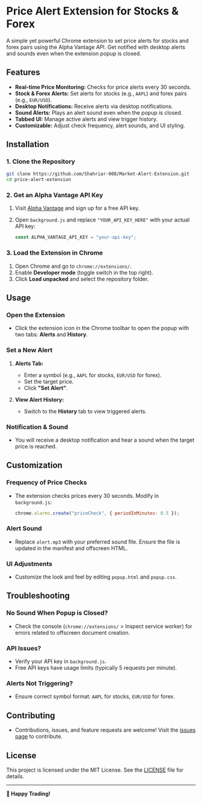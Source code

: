 # Price Alert Extension for Stocks & Forex

A simple yet powerful Chrome extension to set price alerts for stocks and forex pairs using the Alpha Vantage API. Get notified with desktop alerts and sounds even when the extension popup is closed.

## Features

- **Real-time Price Monitoring:** Checks for price alerts every 30 seconds.
- **Stock & Forex Alerts:** Set alerts for stocks (e.g., `AAPL`) and forex pairs (e.g., `EUR/USD`).
- **Desktop Notifications:** Receive alerts via desktop notifications.
- **Sound Alerts:** Plays an alert sound even when the popup is closed.
- **Tabbed UI:** Manage active alerts and view trigger history.
- **Customizable:** Adjust check frequency, alert sounds, and UI styling.

## Installation

### 1. Clone the Repository

```bash
git clone https://github.com/Shahriar-008/Market-Alert-Extension.git
cd price-alert-extension
```

### 2. Get an Alpha Vantage API Key

1. Visit [Alpha Vantage](https://www.alphavantage.co/support/#api-key) and sign up for a free API key.
2. Open `background.js` and replace `"YOUR_API_KEY_HERE"` with your actual API key:

   ```javascript
   const ALPHA_VANTAGE_API_KEY = "your-api-key";
   ```

### 3. Load the Extension in Chrome

1. Open Chrome and go to `chrome://extensions/`.
2. Enable **Developer mode** (toggle switch in the top right).
3. Click **Load unpacked** and select the repository folder.

## Usage

### Open the Extension

- Click the extension icon in the Chrome toolbar to open the popup with two tabs: **Alerts** and **History**.

### Set a New Alert

1. **Alerts Tab:**
   - Enter a symbol (e.g., `AAPL` for stocks, `EUR/USD` for forex).
   - Set the target price.
   - Click **"Set Alert"**.

2. **View Alert History:**
   - Switch to the **History** tab to view triggered alerts.

### Notification & Sound

- You will receive a desktop notification and hear a sound when the target price is reached.

## Customization

### Frequency of Price Checks

- The extension checks prices every 30 seconds. Modify in `background.js`:

  ```javascript
  chrome.alarms.create("priceCheck", { periodInMinutes: 0.5 });
  ```

### Alert Sound

- Replace `alert.mp3` with your preferred sound file. Ensure the file is updated in the manifest and offscreen HTML.

### UI Adjustments

- Customize the look and feel by editing `popup.html` and `popup.css`.

## Troubleshooting

### No Sound When Popup is Closed?

- Check the console (`chrome://extensions/` > Inspect service worker) for errors related to offscreen document creation.

### API Issues?

- Verify your API key in `background.js`.
- Free API keys have usage limits (typically 5 requests per minute).

### Alerts Not Triggering?

- Ensure correct symbol format: `AAPL` for stocks, `EUR/USD` for forex.

## Contributing

- Contributions, issues, and feature requests are welcome! Visit the [issues page](https://github.com/your-username/price-alert-extension/issues) to contribute.

## License

This project is licensed under the MIT License. See the [LICENSE](./LICENSE) file for details.

---

**🚀 Happy Trading!**
